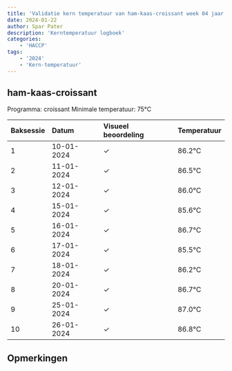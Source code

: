 ```yaml
---
title: 'Validatie kern temperatuur van ham-kaas-croissant week 04 jaar 2024'
date: 2024-01-22
author: Spar Pater
description: 'Kerntemperatuur logboek'
categories:
    - 'HACCP'
tags:
    - '2024'
    - 'Kern-temperatuur'
---
```


## ham-kaas-croissant

Programma: croissant
Minimale temperatuur: 75°C

| Baksessie | Datum | Visueel beoordeling | Temperatuur |
|:---|:---|:---|:---|
| 1 | 10-01-2024 | &check; | 86.2°C |
| 2 | 11-01-2024 | &check; | 86.5°C |
| 3 | 12-01-2024 | &check; | 86.0°C |
| 4 | 15-01-2024 | &check; | 85.6°C |
| 5 | 16-01-2024 | &check; | 86.7°C |
| 6 | 17-01-2024 | &check; | 85.5°C |
| 7 | 18-01-2024 | &check; | 86.2°C |
| 8 | 20-01-2024 | &check; | 86.7°C |
| 9 | 25-01-2024 | &check; | 87.0°C |
| 10 | 26-01-2024 | &check; | 86.8°C |

## Opmerkingen


